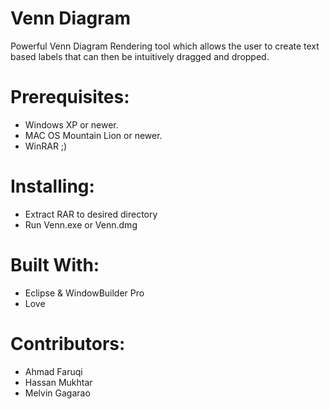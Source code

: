 # Venn Diagram
Powerful Venn Diagram Rendering tool which allows the user to create text based labels that can then be intuitively dragged and dropped.

# Prerequisites: 
* Windows XP or newer.
* MAC OS Mountain Lion or newer.
* WinRAR ;)
# Installing:
* Extract RAR to desired directory
* Run Venn.exe or Venn.dmg

# Built With:
* Eclipse & WindowBuilder Pro
* Love

# Contributors:
* Ahmad Faruqi
* Hassan Mukhtar
* Melvin Gagarao

